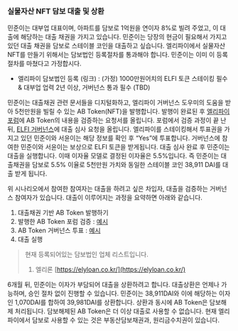 ### 실물자산 NFT 담보 대출 및 상환

민준이는 대부업 대표이며, 아파트를 담보로 1억원을 연이자 8%로 빌려 주었고, 이 대출에 해당하는 대출 채권을 가지고 있습니다. 민준이는 당장의 현금이 필요해서 가지고 있던 대출 채권을 담보로 스테이블 코인을 대출하고 싶습니다. 엘리파이에서 실물자산 NFT를 만들기 위해서는 담보법인 등록절차를 통과해야 합니다. 민준이는 이미 이 등록절차를 마쳤다고 가정합시다.

- 엘리파이 담보법인 등록 (링크) : (가정) 1000만원어치의 ELFI 토큰 스테이킹 필수 & 대부업 업력 2년 이상, 거버넌스 통과 필수 (TBD)

민준이는 대출채권 관련 문서들을 디지털화하고, 엘리파이 거버넌스 도우미의 도움을 받아 5천만원을 빌릴 수 있는 AB Token(NFT)을 발행합니다. 발행이 완료된 후 [엘리파이 포럼](https://forum.elyfi.world/c/nap)에 AB Token의 내용을 검증하는 요청서를 올립니다. 포럼에서 검증 과정이 끝 난 뒤, [ELFI 거버넌스](https://vote.elyfi.world/#/)에 대출 심사 요청을 올립니다. 엘리파이를 스테이킹해서 투표권을 가지고 있던 민준이와 서윤이는 해당 정보를 확인 후 “Yes”에 투표합니다. 거버넌스에 참여한 민준이와 서윤이는 보상으로 ELFI 토큰을 받게됩니다. 대출 심사 완료 후 민준이는 대출을 실행합니다. 이때 이자율 모델로 결정된 이자율은 5.5%입니다. 즉 민준이는 대출채권을 담보로 5.5% 이율로 5천만원 가치와 동일한 스테이블 코인 38,911 DAI를 대출 받게 됩니다.

위 시나리오에서 참여한 참여자는 대출을 하려고 싶은 차입자, 대출을 검증하는 거버넌스 참여자가 있습니다. 대출이 이루어지는 과정을 요약하면 아래와 같습니다.

1. 대출채권 기반 AB Token 발행하기
2. 발행한 AB Token 포럼 검증 : [예시](https://forum.elyfi.world/t/nap41-request-for-verification-of-abtoken/183) 
3. AB Token 거버넌스 투표 : [예시](https://vote.elyfi.world/#/proposal/0xaf22e96ede87c7cc1df0918a5097918312aed07847e208e5a712845eae54ea56)
4. 대출 실행

> 현재 등록되어있는 담보법인 업체 리스트입니다.
> 
> 1. 엘리론 [https://elyloan.co.kr/](https://elyloan.co.kr/)

6개월 뒤, 민준이는 이자가 부담되어 대출을 상환하려고 합니다. 대출상환은 언제나 가능하며, 승인 절차 없이 진행할 수 있습니다. 민준이는 38,911DAI와 이에 해당하는 이자인 1,070DAI를 합하여 39,981DAI를 상환합니다. 상환과 동시에 AB Token은 담보해제 처리됩니다. 담보해제된 AB Token은 더 이상 대출로 사용할 수 없습니다. 현재 엘리파이에서 담보로 사용할 수 있는 것은 부동산담보채권과, 원리금수치권이 있습니다.